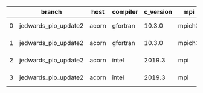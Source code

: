 |    | branch               | host   | compiler   | c_version   | mpi    | m_version   | o_g   | os    | netcdf_c   | netcdf_f   | build   | u_pass   | u_fail   | s_pass   | s_fail   | e_pass   | e_fail   |   nuopc_pass |   nuopc_fail | artifacts_hash                                                                                                                                                       | modified                   |
|----|----------------------|--------|------------|-------------|--------|-------------|-------|-------|------------|------------|---------|----------|----------|----------|----------|----------|----------|--------------|--------------|----------------------------------------------------------------------------------------------------------------------------------------------------------------------|----------------------------|
|  0 | jedwards_pio_update2 | acorn  | gfortran   | 10.3.0      | mpich3 | 8.1.7       | O     | Linux | 4.7.4      | 4.5.3      | fail    | pass     | fail     | pass     | fail     | pass     | fail     |            0 |           50 | [artifacts](https://github.com/esmf-org/esmf-test-artifacts/tree/1cd9adf214bb54c67c46600b47f930d8a9aef35a/jedwards_pio_update2/acorn/gfortran/10.3.0/O/mpich3/8.1.7) | 2022-03-09 15:44:45.575229 |
|  1 | jedwards_pio_update2 | acorn  | gfortran   | 10.3.0      | mpich3 | 8.1.7       | g     | Linux | 4.7.4      | 4.5.3      | fail    | pass     | fail     | pass     | fail     | pass     | fail     |            0 |           50 | [artifacts](https://github.com/esmf-org/esmf-test-artifacts/tree/622e55cfb542a017a475c6862de74e6b1f094403/jedwards_pio_update2/acorn/gfortran/10.3.0/g/mpich3/8.1.7) | 2022-03-09 15:44:45.575252 |
|  2 | jedwards_pio_update2 | acorn  | intel      | 2019.3      | mpi    | 8.1.7       | O     | Linux | 4.7.4      | 4.5.3      | fail    | pass     | fail     | pass     | fail     | pass     | fail     |            0 |           50 | [artifacts](https://github.com/esmf-org/esmf-test-artifacts/tree/f37d11f439660bff8c3b34ac8dd6a184cb5cc9b3/jedwards_pio_update2/acorn/intel/2019.3/O/mpi/8.1.7)       | 2022-03-09 15:44:45.575255 |
|  3 | jedwards_pio_update2 | acorn  | intel      | 2019.3      | mpi    | 8.1.7       | g     | Linux | 4.7.4      | 4.5.3      | fail    | pass     | fail     | pass     | fail     | pass     | fail     |            0 |           50 | [artifacts](https://github.com/esmf-org/esmf-test-artifacts/tree/9398da2b204080d6cc7abde5314fde110827b970/jedwards_pio_update2/acorn/intel/2019.3/g/mpi/8.1.7)       | 2022-03-09 15:44:45.575248 |
